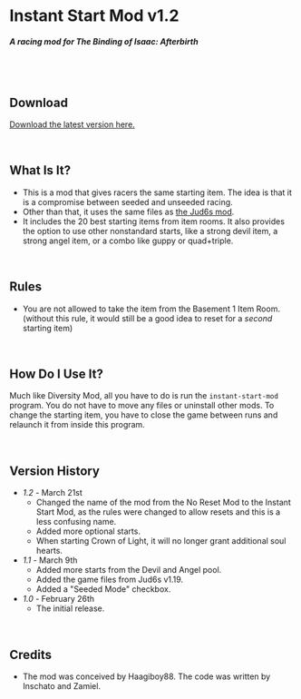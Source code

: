 # Instant Start Mod v1.2
##### A racing mod for The Binding of Isaac: Afterbirth

<br /><br />

## Download

[Download the latest version here.](https://github.com/Zamiell/instant-start-mod/releases/download/1.2/instant-start-mod-1.2.zip)

<br />

## What Is It?

* This is a mod that gives racers the same starting item. The idea is that it is a compromise between seeded and unseeded racing.
* Other than that, it uses the same files as [the Jud6s mod](https://github.com/Zamiell/jud6s).
* It includes the 20 best starting items from item rooms. It also provides the option to use other nonstandard starts, like a strong devil item, a strong angel item, or a combo like guppy or quad+triple.

<br />

## Rules

* You are not allowed to take the item from the Basement 1 Item Room. (without this rule, it would still be a good idea to reset for a *second* starting item)

<br />

## How Do I Use It?

Much like Diversity Mod, all you have to do is run the `instant-start-mod` program. You do not have to move any files or uninstall other mods. To change the starting item, you have to close the game between runs and relaunch it from inside this program.

<br />

## Version History

* *1.2* - March 21st
  * Changed the name of the mod from the No Reset Mod to the Instant Start Mod, as the rules were changed to allow resets and this is a less confusing name.
  * Added more optional starts.
  * When starting Crown of Light, it will no longer grant additional soul hearts.
* *1.1* - March 9th
  * Added more starts from the Devil and Angel pool.
  * Added the game files from Jud6s v1.19.
  * Added a "Seeded Mode" checkbox.
* *1.0* - February 26th
  * The initial release.

<br />

## Credits

* The mod was conceived by Haagiboy88. The code was written by Inschato and Zamiel.
